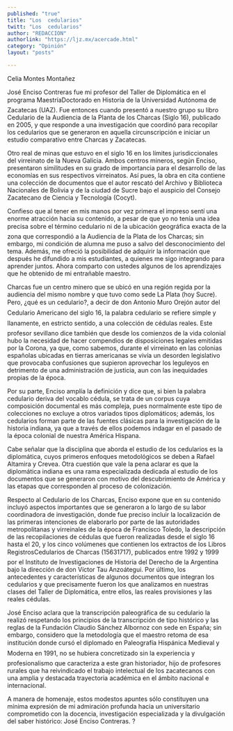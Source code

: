 ```yaml
---
published: "true"
title: "Los  cedularios"
twitt: "Los  cedularios"
author: "REDACCION"
authorlink: "https://ljz.mx/acercade.html"
category: "Opinión"
layout: "posts"

---
```



  Celia Montes Montañez



José Enciso Contreras fue mi profesor del Taller de Diplomática en el programa MaestríaDoctorado en Historia de la Universidad Autónoma de Zacatecas (UAZ). Fue entonces cuando presentó a nuestro grupo su libro Cedulario de la Audiencia de la Planta de los Charcas (Siglo 16), publicado en 2005, y que responde a una investigación que coordinó para recopilar los cedularios que se generaron en aquella circunscripción e iniciar un estudio comparativo entre Charcas y Zacatecas.  

  Otro real de minas que estuvo en el siglo 16 en los límites jurisdiccionales del virreinato de la Nueva Galicia. Ambos centros mineros, según Enciso, presentaron similitudes en su grado de importancia para el desarrollo de las economías en sus respectivos virreinatos. Así pues, la obra en cita contiene una colección de documentos que el autor rescató del Archivo y Biblioteca Nacionales de Bolivia y de la ciudad de Sucre bajo el auspicio del Consejo Zacatecano de Ciencia y Tecnología (Cocyt).



  Confieso que al tener en mis manos por vez primera el impreso sentí una enorme atracción hacia su contenido, a pesar de que yo no tenía una idea precisa sobre el término cedulario ni de la ubicación geográfica exacta de la zona que correspondió a la Audiencia de la Plata de los Charcas; sin embargo, mi condición de alumna me puso a salvo del desconocimiento del tema. Además, me ofreció la posibilidad de adquirir la información que después he difundido a mis estudiantes, a quienes me sigo integrando para aprender juntos. Ahora comparto con ustedes algunos de los aprendizajes que he obtenido de mi entrañable maestro.



  Charcas fue un centro minero que se ubicó en una región regida por la audiencia del mismo nombre y que tuvo como sede La Plata (hoy Sucre). Pero, ¿qué es un cedulario?, a decir de don Antonio Muro Orejón autor del Cedulario Americano del siglo 16, la palabra cedulario se refiere simple y llanamente, en estricto sentido, a una colección de cédulas reales. Este profesor sevillano dice también que desde los comienzos de la vida colonial hubo la necesidad de hacer compendios de disposiciones legales emitidas por la Corona, ya que, como sabemos, durante el virreinato en las colonias españolas ubicadas en tierras americanas se vivía un desorden legislativo que provocaba confusiones que supieron aprovechar los leguleyos en detrimento de una administración de justicia, aun con las inequidades propias de la época.



  Por su parte, Enciso amplía la definición y dice que, si bien la palabra cedulario deriva del vocablo cédula, se trata de un corpus cuya composición documental es más compleja, pues normalmente este tipo de colecciones no excluye a otros variados tipos diplomáticos; además, los cedularios forman parte de las fuentes clásicas para la investigación de la historia indiana, ya que a través de ellos podemos indagar en el pasado de la época colonial de nuestra América Hispana.



  Cabe señalar que la disciplina que aborda el estudio de los cedularios es la diplomática, cuyos primeros enfoques metodológicos se deben a Rafael Altamira y Crevea. Otra cuestión que vale la pena aclarar es que la diplomática indiana es una rama especializada dedicada al estudio de los documentos que se generaron con motivo del descubrimiento de América y las etapas que corresponden al proceso de colonización.



  Respecto al Cedulario de los Charcas, Enciso expone que en su contenido incluyó aspectos importantes que se generaron a lo largo de su labor coordinadora de investigación, donde fue preciso incluir la localización de las primeras intenciones de elaborarlo por parte de las autoridades metropolitanas y virreinales de la época de Francisco Toledo, la descripción de las recopilaciones de cédulas que fueron realizadas desde el siglo 16 hasta el 20, y los cinco volúmenes que contienen los extractos de los Libros RegistrosCedularios de Charcas (15631717), publicados entre 1992 y 1999 por el Instituto de Investigaciones de Historia del Derecho de la Argentina bajo la dirección de don Víctor Tau Anzoátegui. Por último, los antecedentes y características de algunos documentos que integran los cedularios y que precisamente fueron los que analizamos en nuestras clases del Taller de Diplomática, entre ellos, las reales provisiones y las reales cédulas.



  José Enciso aclara que la transcripción paleográfica de su cedulario la realizó respetando los principios de la transcripción de tipo histórico y las reglas de la Fundación Claudio Sánchez Albornoz con sede en España; sin embargo, considero que la metodología que el maestro retoma de esa institución donde cursó el diplomado en Paleografía Hispánica Medieval y Moderna en 1991, no se hubiera concretizado sin la experiencia y profesionalismo que caracteriza a este gran historiador, hijo de profesores rurales que ha reivindicado el trabajo intelectual de los zacatecanos con una amplia y destacada trayectoria académica en el ámbito nacional e internacional.



  A manera de homenaje, estos modestos apuntes sólo constituyen una mínima expresión de mi admiración profunda hacia un universitario comprometido con la docencia, investigación especializada y la divulgación del saber histórico: José Enciso Contreras. ?

